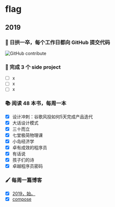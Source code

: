 # flag

## 2019

### 🐣 日拱一卒，每个工作日都向 GitHub 提交代码

![GitHub contribute](https://ghchart.rshah.org/futantan)


### 🎯 完成 3 个 side project
- [ ] x
- [ ] x
- [ ] x

### 📚 阅读 48 本书，每周一本
- [x] 设计冲刺：谷歌风投如何5天完成产品迭代
- [x] 大话设计模式
- [x] 三十而立
- [x] 七堂极简物理课
- [x] 小岛经济学
- [x] 卓有成效的程序员
- [x] 有话说
- [x] 孩子们的诗
- [x] 卓越程序员密码

### 🖌 每周一篇博客
- [x] [2019，始。](http://www.futantan.com/2019/01/01/2019-begins/)
- [x] [compose](http://www.futantan.com/2019/01/20/fp-compose/)
